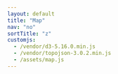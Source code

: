 ```yaml
---
layout: default
title: "Map"
nav: "no"
sortTitle: "z"
customjs:
  - /vendor/d3-5.16.0.min.js
  - /vendor/topojson-3.0.2.min.js
  - /assets/map.js
---
```


<div class="container-fluid">

  <div id="citiesMap"></div>

</div>
